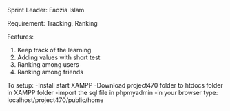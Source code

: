 Sprint Leader:
Faozia Islam

Requirement:
Tracking, Ranking

Features:
1. Keep track of the learning
2. Adding values with short test
3. Ranking among users
4. Ranking among friends

To setup:
-Install start XAMPP
-Download project470 folder to htdocs folder in XAMPP folder
-import the sql file in phpmyadmin
-in your browser type:
localhost/project470/public/home
